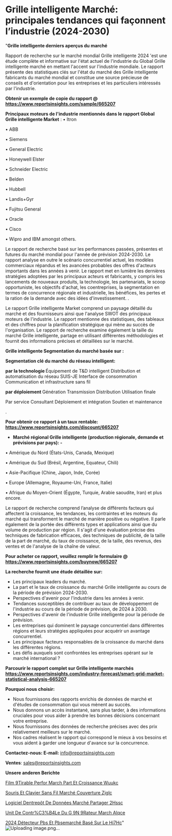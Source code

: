 # Grille intelligente Marché: principales tendances qui façonnent l’industrie (2024-2030)

"<strong>Grille intelligente derniers aperçus du marché</strong>

Rapport de recherche sur le marché mondial Grille intelligente 2024 'est une étude complète et informative sur l'état actuel de l'industrie du Global Grille intelligente marché en mettant l'accent sur l'industrie mondiale. Le rapport présente des statistiques clés sur l'état du marché des Grille intelligente fabricants du marché mondial et constitue une source précieuse de conseils et d'orientation pour les entreprises et les particuliers intéressés par l'industrie.

<strong>Obtenir un exemple de copie du rapport @ <a href=https://www.reportsinsights.com/sample/665207>https://www.reportsinsights.com/sample/665207</a></strong>

<strong>Principaux moteurs de l'industrie mentionnés dans le rapport Global Grille intelligente Market</strong> :
• Itron

• ABB

• Siemens

• General Electric

• Honeywell Elster

• Schneider Electric

• Belden

• Hubbell

• Landis+Gyr

• Fujitsu General

• Oracle

• Cisco

• Wipro and IBM amongst others.

Le rapport de recherche basé sur les performances passées, présentes et futures du marché mondial pour l'année de prévision 2024-2030. Le rapport analyse en outre le scénario concurrentiel actuel, les modèles commerciaux répandus et les avancées probables des offres d'acteurs importants dans les années à venir. Le rapport met en lumière les dernières stratégies adoptées par les principaux acteurs et fabricants, y compris les lancements de nouveaux produits, la technologie, les partenariats, le scoop opportuniste, les objectifs d'achat, les coentreprises, la segmentation en termes de concurrence régionale et industrielle, les bénéfices, les pertes et la ration de la demande avec des idées d'investissement. .

Le rapport Grille intelligente Market comprend un paysage détaillé du marché et des fournisseurs ainsi que l'analyse SWOT des principaux moteurs de l'industrie. Le rapport mentionne des statistiques, des tableaux et des chiffres pour la planification stratégique qui mène au succès de l'organisation. Le rapport de recherche examine également la taille du marché Grille intelligente, partage en utilisant différentes méthodologies et fournit des informations précises et détaillées sur le marché.

<strong>Grille intelligente Segmentation du marché basée sur :</strong>

<strong> Segmentation clé du marché du réseau intelligent: </strong>

<strong> par la technologie </strong>
Équipement de T&D intelligent
Distribution et automatisation du réseau
SUIS-JE
Interface de consommation
Communication et infrastructure sans fil

<strong> par déploiement </strong>
Génération
Transmission
Distribution
Utilisation finale

Par service
Consultant
Déploiement et intégration
Soutien et maintenance

.

<strong>Pour obtenir ce rapport à un taux rentable: <a href=https://www.reportsinsights.com/discount/665207>https://www.reportsinsights.com/discount/665207</a></strong>
<ul>
  <li><strong>Marché régional Grille intelligente (production régionale, demande et prévisions par pays): -</strong></li>
</ul>
• Amérique du Nord (États-Unis, Canada, Mexique)

• Amérique du Sud (Brésil, Argentine, Equateur, Chili)

• Asie-Pacifique (Chine, Japon, Inde, Corée)

• Europe (Allemagne, Royaume-Uni, France, Italie)

• Afrique du Moyen-Orient (Égypte, Turquie, Arabie saoudite, Iran) et plus encore.

Le rapport de recherche comprend l’analyse de différents facteurs qui affectent la croissance, les tendances, les contraintes et les moteurs du marché qui transforment le marché de manière positive ou négative. Il parle également de la portée des différents types et applications ainsi que du volume de production par région. Il s'agit d'une évaluation précise des techniques de fabrication efficaces, des techniques de publicité, de la taille de la part de marché, du taux de croissance, de la taille, des revenus, des ventes et de l'analyse de la chaîne de valeur.

<strong>Pour acheter ce rapport, veuillez remplir le formulaire @   <a href=https://www.reportsinsights.com/buynow/665207>https://www.reportsinsights.com/buynow/665207</a></strong>

<strong>La recherche fournit une étude détaillée sur:</strong>
<ul>
  <li>Les principaux leaders du marché.</li>
  <li>La part et le taux de croissance du marché Grille intelligente au cours de la période de prévision 2024-2030.</li>
  <li>Perspectives d'avenir pour l'industrie dans les années à venir.</li>
  <li>Tendances susceptibles de contribuer au taux de développement de l'industrie au cours de la période de prévision, de 2024 à 2030.</li>
  <li>Perspectives d'avenir de l'industrie Grille intelligente pour la période de prévision.</li>
  <li>Les entreprises qui dominent le paysage concurrentiel dans différentes régions et leurs stratégies appliquées pour acquérir un avantage concurrentiel.</li>
  <li>Les principaux facteurs responsables de la croissance du marché dans les différentes régions.</li>
  <li>Les défis auxquels sont confrontées les entreprises opérant sur le marché international ?</li>
</ul>

<strong>Parcourir le rapport complet sur Grille intelligente marchés <a href=https://www.reportsinsights.com/industry-forecast/smart-grid-market-statistical-analysis-665207>https://www.reportsinsights.com/industry-forecast/smart-grid-market-statistical-analysis-665207</a></strong>

<strong>Pourquoi nous choisir:</strong>
<ul>
  <li>Nous fournissons des rapports enrichis de données de marché et d'études de consommation qui vous mènent au succès.</li>
  <li>Nous donnons un accès instantané, sans plus tarder, à des informations cruciales pour vous aider à prendre les bonnes décisions concernant votre entreprise.</li>
  <li>Nous fournissons des données de recherche précises avec des prix relativement meilleurs sur le marché.</li>
  <li>Nos cadres réalisent le rapport qui correspond le mieux à vos besoins et vous aident à garder une longueur d'avance sur la concurrence.</li>
</ul>
<strong>Contactez-nous:
</strong><strong>E-mail:</strong> <a href=mailto:info@reportsinsights.com>info@reportsinsights.com</a>

<strong>Ventes</strong>: <a href=mailto:sales@reportsinsights.com>sales@reportsinsights.com</a>

<strong>Unsere anderen Berichte</strong>

<a href=https://www.linkedin.com/pulse/film-%C3%A9tirable-perfor%C3%A9-march%C3%A9-part-et-croissance-wuukc/>Film  9Tirable Perfor March Part Et Croissance Wuukc</a>

<a href=https://www.linkedin.com/pulse/souris-et-clavier-sans-fil-marché-couverture-zjglc/>Souris Et Clavier Sans Fil Marché Couverture Zjglc</a>

<a href=https://www.linkedin.com/pulse/logiciel-dentrepôt-de-données-marché-partager-2hssc/>Logiciel Dentrepôt De Données Marché Partager 2Hssc</a>

<a href=https://www.linkedin.com/pulse/unit%C3%A9-de-contr%C3%B4le-du-g%C3%A9n%C3%A9rateur-march%C3%A9-alqce/>Unit De Contr%C3%B4Le Du G 9N 9Rateur March Alqce</a>

<a href=https://www.linkedin.com/pulse/2024-détecteur-pbs-et-pbsemarché-basé-sur-le-hi7hc/>2024 Détecteur Pbs Et Pbsemarché Basé Sur Le Hi7Hc</a>"
![Uploading image.png…]()

